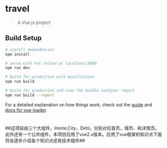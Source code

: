 # travel

> A Vue.js project

## Build Setup

``` bash
# install dependencies
npm install

# serve with hot reload at localhost:8080
npm run dev

# build for production with minification
npm run build

# build for production and view the bundle analyzer report
npm run build --report
```

For a detailed explanation on how things work, check out the [guide](http://vuejs-templates.github.io/webpack/) and [docs for vue-loader](http://vuejs.github.io/vue-loader).
#
  ##这项目由三个大组件，Home,City，Detil。分别对应首页，城市、和详情页。此外还有一个公共组件，本项目应用了vue2.x版本。应用了vue框架的知识点下面将会逐步介绍各个知识点还有技术插件##
